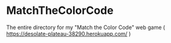 # MatchTheColorCode
The entire directory for my "Match the Color Code" web game ( https://desolate-plateau-38290.herokuapp.com/ )
